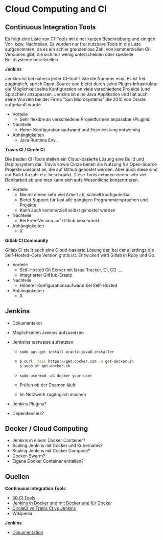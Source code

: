 # Cloud Computing and CI

## Continuous Integration Tools

Es folgt eine Liste von CI-Tools mit einer kurzen Beschreibung und einigen Vor- bzw. Nachteilen. Es wurden nur frei nutzbare Tools in die Liste aufgenommen, da es ein schier grenzenlose Zahl von kommerziellen CI-Versionen gibt, die sich nur wenig unterscheiden oder spezielle Buildsysteme bereitstellen.

**Jenkins**

Jenkins ist bei nahezu jeder CI-Tool-Liste die Nummer eins. Es ist frei zugänglich, sprich Open-Source und bietet durch seine Plugin-Infrastruktur die Möglichkeit seine Konfiguration an viele verschiedene Projekte (und Sprachen) anzupassen. Jenkins ist eine Java Applikation und hat auch seine Wurzeln bei der Firma "Sun Microsystems" die 2010 von Oracle aufgekauft wurde.

- Vorteile
  - Sehr flexible an verschiedene Projektformen anpassbar (Plugins)
- Nachteile
  - Hoher Konfigurationsaufwand und Eigenleistung notwendig
- Abhängigkeiten
  - Java Runtime Env.

**Travis CI / Circle CI**

Die beiden CI-Tools stellen ein Cloud-basierte Lösung eine Build und Deploysystem dar. Travis sowie Circle bieten die Nutzung für Open-Source Projekte umsonst an, die auf Github gehostet werden. Aber auch diese sind auf Build-Anzahl etc. beschränkt. Diese Tools nehmen einem sehr viel Denkarbeit ab und man kann sich aufs Wesentliche konzentrieren.

- Vorteile
  - Nimmt einem sehr viel Arbeit ab, schnell konfigurierbar
  - Bietet Support für fast alle gängigen Programmiersprachen und Projekte
  - Kann auch kommerziell selbst gehostet werden 
- Nachteile
  - Bei Free-Version auf Github beschränkt
- Abhängigkeiten
  - X

**Gitlab CI Community**

Gitlab CI stellt auch eine Cloud-basierte Lösung dar, bei der allerdings die Self-Hosted-Core Version gratis ist. Entwickelt wird Gitlab in Ruby und Go.

- Vorteile
  - Self-Hosted Git Server mit Issue Tracker, CI, CD ....
  - Integrierter GitHub-Ersatz 
- Nachteile
  - Höherer Konfigurationsaufwand bei Self-Hosted
- Abhängigkeiten
  - X

## Jenkins

- Dokumentaion

- Möglichkeiten Jenkins aufzusetzen

- Jenksins testweise aufsetzten

  - `sudo apt-get install oracle-java8-installer`

  - ```bash
    $ curl -fsSL https://get.docker.com -o get-docker.sh
    $ sudo sh get-docker.sh
    ```

  - `sudo usermod -aG docker your-user`

  - Prüfen ob der Deamon läuft

  - Im Netzwerk zugänglich machen 

- Jenkins Plugins?

- Dependencies?

## Docker / Cloud Computing

- Jenkins in einem Docker Container?
- Scaling Jenkins mit Docker und Kubernates?
- Scaling Jenkins mit Docker Compose?
- Docker-Swarm?
- Eigene Docker Container erstellen?



## Quellen

**Continuous Integration Tools**

- [50 CI Tools](https://stackify.com/top-continuous-integration-tools/)
- [Jenkins in Docker und mit Docker und für Docker](https://www.oose.de/blogpost/jenkins-in-docker-und-mit-docker-und-fuer-docker/)
- [CircleCI vs Travis CI vs Jenkins](https://hackernoon.com/continuous-integration-circleci-vs-travis-ci-vs-jenkins-41a1c2bd95f5)
- Wikipedia

**Jenkins**

- [Dokumentation](https://jenkins.io/doc/)